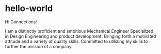 # hello-world
Hi Connections!

I am a distinctly proficient and ambitious Mechanical Engineer Specialized in Design Engineering and product development. Bringing forth a motivated attitude and a variety of quality skills. Committed to utilizing my skills to further the mission of a company.
